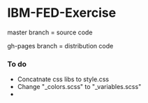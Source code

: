 # IBM-FED-Exercise

master branch = source code

gh-pages branch = distribution code


### To do

- Concatnate css libs to style.css
- Change "_colors.scss" to "_variables.scss"
- 
